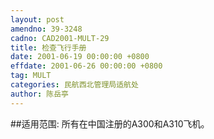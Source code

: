 ```yaml
---
layout: post
amendno: 39-3248
cadno: CAD2001-MULT-29
title: 检查飞行手册
date: 2001-06-19 00:00:00 +0800
effdate: 2001-06-26 00:00:00 +0800
tag: MULT
categories: 民航西北管理局适航处
author: 陈岳亭
---
```


##适用范围:
所有在中国注册的A300和A310飞机。

